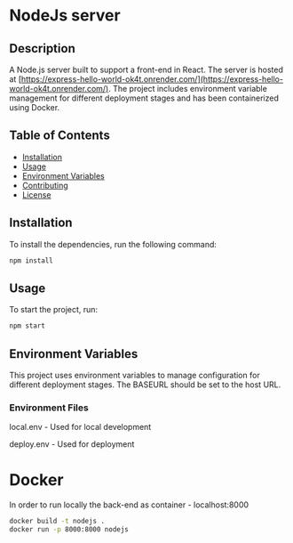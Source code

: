 # NodeJs server

## Description
A Node.js server built to support a front-end in React. The server is hosted at [https://express-hello-world-ok4t.onrender.com/](https://express-hello-world-ok4t.onrender.com/). The project includes environment variable management for different deployment stages and has been containerized using Docker.

## Table of Contents
- [Installation](#installation)
- [Usage](#usage)
- [Environment Variables](#environment-variables)
- [Contributing](#contributing)
- [License](#license)

## Installation
To install the dependencies, run the following command:
```bash
npm install
```
## Usage
To start the project, run:
```bash
npm start
```

## Environment Variables

This project uses environment variables to manage configuration for different deployment stages. The BASEURL should be set to the host URL.

### Environment Files
local.env - Used for local development

deploy.env - Used for deployment

# Docker
In order to run locally the back-end as container - localhost:8000
```bash
docker build -t nodejs .
docker run -p 8000:8000 nodejs
```